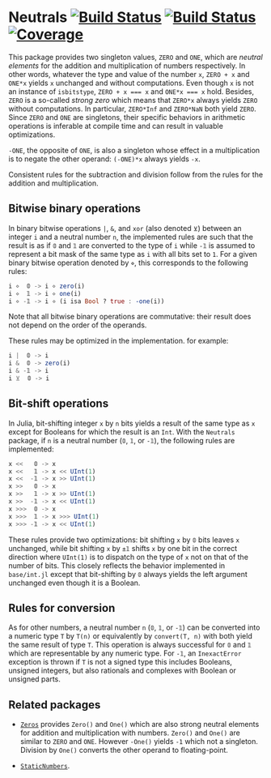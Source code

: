 # Neutrals [![Build Status](https://github.com/emmt/Neutrals.jl/actions/workflows/CI.yml/badge.svg?branch=main)](https://github.com/emmt/Neutrals.jl/actions/workflows/CI.yml?query=branch%3Amain) [![Build Status](https://ci.appveyor.com/api/projects/status/github/emmt/Neutrals.jl?svg=true)](https://ci.appveyor.com/project/emmt/Neutrals-jl) [![Coverage](https://codecov.io/gh/emmt/Neutrals.jl/branch/main/graph/badge.svg)](https://codecov.io/gh/emmt/Neutrals.jl)

This package provides two singleton values, `ZERO` and `ONE`, which are *neutral elements*
for the addition and multiplication of numbers respectively. In other words, whatever the
type and value of the number `x`, `ZERO + x` and `ONE*x` yields `x` unchanged and without
computations. Even though `x` is not an instance of `isbitstype`, `ZERO + x === x` and
`ONE*x === x` hold. Besides, `ZERO` is a so-called *strong zero* which means that `ZERO*x`
always yields `ZERO` without computations. In particular, `ZERO*Inf` and `ZERO*NaN` both
yield `ZERO`. Since `ZERO` and `ONE` are singletons, their specific behaviors in
arithmetic operations is inferable at compile time and can result in valuable
optimizations.

`-ONE`, the opposite of `ONE`, is also a singleton whose effect in a multiplication is to
negate the other operand: `(-ONE)*x` always yields `-x`.

Consistent rules for the subtraction and division follow from the rules for the addition and multiplication.

## Bitwise binary operations

In binary bitwise operations `|`, `&`, and `xor` (also denoted `⊻`) between an integer `i`
and a neutral number `n`, the implemented rules are such that the result is as if `𝟘` and
`𝟙` are converted to the type of `i` while `-𝟙` is assumed to represent a bit mask of the
same type as `i` with all bits set to `1`. For a given binary bitwise operation denoted by
`⋄`, this corresponds to the following rules:

``` julia
i ⋄  𝟘 -> i ⋄ zero(i)
i ⋄  𝟙 -> i ⋄ one(i)
i ⋄ -𝟙 -> i ⋄ (i isa Bool ? true : -one(i))
```

Note that all bitwise binary operations are commutative: their result does not depend on
the order of the operands.

These rules may be optimized in the implementation. for example:

``` julia
i |  𝟘 -> i
i &  𝟘 -> zero(i)
i & -𝟙 -> i
i ⊻  𝟘 -> i
```

## Bit-shift operations

In Julia, bit-shifting integer `x` by `n` bits yields a result of the same type as `x`
except for Booleans for which the result is an `Int`. With the `Neutrals` package, if `n`
is a neutral number (`𝟘`, `𝟙`, or `-𝟙`), the following rules are implemented:

``` julia
x <<   𝟘 -> x
x <<   𝟙 -> x << UInt(1)
x <<  -𝟙 -> x >> UInt(1)
x >>   𝟘 -> x
x >>   𝟙 -> x >> UInt(1)
x >>  -𝟙 -> x << UInt(1)
x >>>  𝟘 -> x
x >>>  𝟙 -> x >>> UInt(1)
x >>> -𝟙 -> x << UInt(1)
```

These rules provide two optimizations: bit shifting `x` by `𝟘` bits leaves `x` unchanged,
while bit shifting `x` by `±𝟙` shifts `x` by one bit in the correct direction where
`UInt(1)` is to dispatch on the type of `x` not on that of the number of bits. This
closely reflects the behavior implemented in `base/int.jl` except that bit-shifting by `𝟘`
always yields the left argument unchanged even though it is a Boolean.

## Rules for conversion

As for other numbers, a neutral number `n` (`𝟘`, `𝟙`, or `-𝟙`) can be converted into a
numeric type `T` by `T(n)` or equivalently by `convert(T, n)` with both yield the same
result of type `T`. This operation is always successful for `𝟘` and `𝟙` which are
representable by any numeric type. For `-𝟙`, an `InexactError` exception is thrown if `T`
is not a signed type this includes Booleans, unsigned integers, but also rationals and
complexes with Boolean or unsigned parts.

## Related packages

- [`Zeros`](https://github.com/perrutquist/Zeros.jl) provides `Zero()` and `One()` which
  are also strong neutral elements for addition and multiplication with numbers. `Zero()`
  and `One()` are similar to `ZERO` and `ONE`. However `-One()` yields `-1` which not a
  singleton. Division by `One()` converts the other operand to floating-point.

- [`StaticNumbers`](https://github.com/perrutquist/StaticNumbers.jl).
